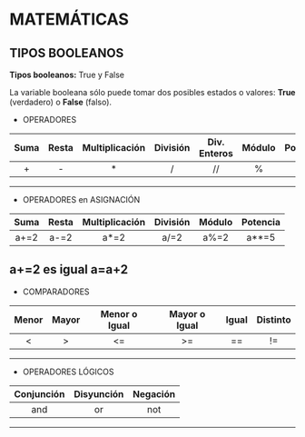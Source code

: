 # MATEMÁTICAS

## TIPOS BOOLEANOS

**Tipos booleanos:** True y False

La variable booleana sólo puede tomar dos posibles estados o valores: **True** (verdadero) o **False** (falso).

+ OPERADORES

| Suma | Resta | Multiplicación | División | Div. Enteros | Módulo | Potencia |
| :--: | :--: | :--: | :--: | :--: | :--: | :--: |
| + | - | * | / | // | % | ** |
---
+ OPERADORES en ASIGNACIÓN

| Suma | Resta | Multiplicación | División | Módulo | Potencia |
| :--: | :--: | :--: | :--: | :--: | :--: |
| a+=2 | a-=2 | a*=2 | a/=2 | a%=2 | a**=5 |
a+=2 es igual a=a+2
---
+ COMPARADORES

| Menor | Mayor | Menor o Igual | Mayor o Igual | Igual | Distinto | 
| :--: | :--: | :--: | :--: | :--: | :--: |
| < | > | <= | >= | == | != |
---
+ OPERADORES LÓGICOS

| Conjunción | Disyunción | Negación | 
| :--: | :--: | :--: |
| and | or | not |
---
  


